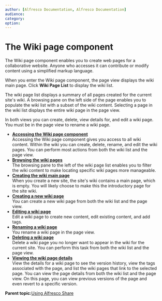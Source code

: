 ```yaml
---
author: [Alfresco Documentation, Alfresco Documentation]
audience: 
category: 
option: 
---
```


# The Wiki page component

The Wiki page component enables you to create web pages for a collaborative website. Anyone who accesses it can contribute or modify content using a simplified markup language.

When you enter the Wiki page component, the page view displays the wiki main page. Click **Wiki Page List** to display the wiki list.

The wiki page list displays a summary of all pages created for the current site's wiki. A browsing pane on the left side of the page enables you to populate the wiki list with a subset of the wiki content. Selecting a page in the wiki list displays the entire wiki page in the page view.

In both views you can create, delete, view details for, and edit a wiki page. You must be in the page view to rename a wiki page.

-   **[Accessing the Wiki page component](../tasks/wiki-page-access.md)**  
Accessing the Wiki page component gives you access to all wiki content. Within the wiki you can create, delete, rename, and edit the wiki pages. You can perform most actions from both the wiki list and the page view.
-   **[Browsing the wiki pages](../tasks/wiki-browse-pages.md)**  
The browsing pane to the left of the wiki page list enables you to filter the wiki content to make locating specific wiki pages more manageable.
-   **[Creating the wiki main page](../tasks/wiki-page-main-create.md)**  
When you create a new site, the site's wiki contains a main page, which is empty. You will likely choose to make this the introductory page for the site wiki.
-   **[Creating a new wiki page](../tasks/wiki-page-create.md)**  
You can create a new wiki page from both the wiki list and the page view.
-   **[Editing a wiki page](../tasks/wiki-page-edit.md)**  
Edit a wiki page to create new content, edit existing content, and add tags.
-   **[Renaming a wiki page](../tasks/wiki-page-rename.md)**  
You rename a wiki page in the page view.
-   **[Deleting a wiki page](../tasks/wiki-page-delete.md)**  
Delete a wiki page you no longer want to appear in the wiki for the current site. You can perform this task from both the wiki list and the page view.
-   **[Viewing the wiki page details](../tasks/wiki-page-view-details.md)**  
View the details for a wiki page to see the version history, view the tags associated with the page, and list the wiki pages that link to the selected page. You can view the page details from both the wiki list and the page view. On this page, you can view previous versions of the page and even revert to a specific version.

**Parent topic:**[Using Alfresco Share](../topics/sh-uh-welcome.md)

